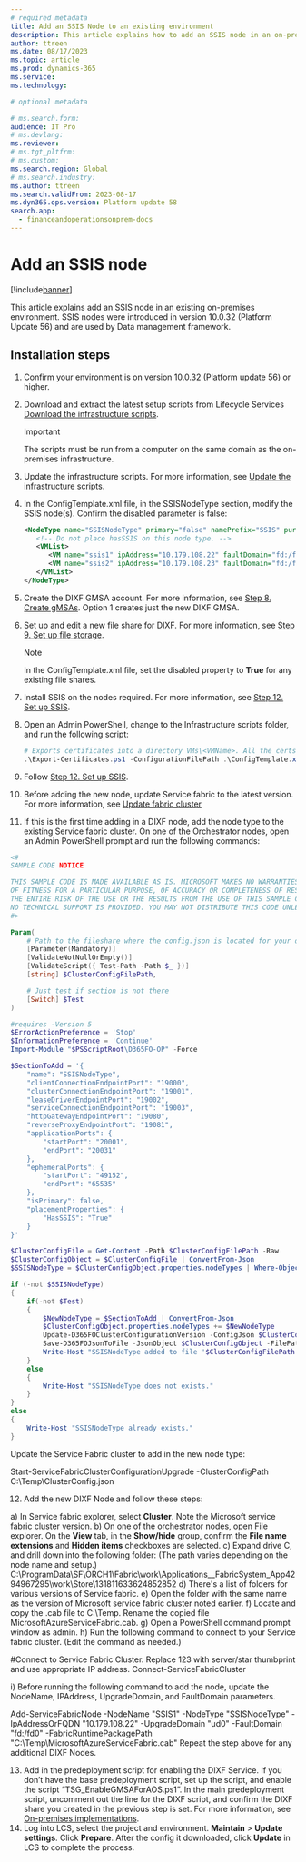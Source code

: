 ```yaml
---
# required metadata
title: Add an SSIS Node to an existing environment
description: This article explains how to add an SSIS node in an on-premises environment.
author: ttreen
ms.date: 08/17/2023
ms.topic: article
ms.prod: dynamics-365 
ms.service:
ms.technology: 

# optional metadata

# ms.search.form:
audience: IT Pro
# ms.devlang: 
ms.reviewer: 
# ms.tgt_pltfrm: 
# ms.custom: 
ms.search.region: Global
# ms.search.industry:
ms.author: ttreen
ms.search.validFrom: 2023-08-17
ms.dyn365.ops.version: Platform update 58
search.app:
  - financeandoperationsonprem-docs
---
```


# Add an SSIS node

[!include[banner](../includes/banner.md)]

This article explains add an SSIS node in an existing on-premises environment. SSIS nodes were introduced in version 10.0.32 (Platform Update 56) and are used by Data management framework.

## Installation steps
1. Confirm your environment is on version 10.0.32 (Platform update 56) or higher.
2. Download and extract the latest setup scripts from Lifecycle Services [Download the infrastructure scripts](./obtain-infrascripts-onprem.md#download-the-infrastructure-scripts).
   > [!IMPORTANT]
   > The scripts must be run from a computer on the same domain as the on-premises infrastructure.
3. Update the infrastructure scripts. For more information, see [Update the infrastructure scripts](./obtain-infrascripts-onprem.md#update-the-infrastructure-scripts).
4. In the ConfigTemplate.xml file, in the SSISNodeType section, modify the SSIS node(s). Confirm the disabled parameter is false:
   ```XML
   <NodeType name="SSISNodeType" primary="false" namePrefix="SSIS" purpose="SSIS" disabled="false">
      <!-- Do not place hasSSIS on this node type. -->
      <VMList>
         <VM name="ssis1" ipAddress="10.179.108.22" faultDomain="fd:/fd0" updateDomain="ud0" />
         <VM name="ssis2" ipAddress="10.179.108.23" faultDomain="fd:/fd1" updateDomain="ud1" />
      </VMList>
   </NodeType>
   ```
5. Create the DIXF GMSA account. For more information, see [Step 8. Create gMSAs](./setup-deploy-on-premises-latest.md#setupgMSA). Option 1 creates just the new DIXF GMSA.
6. Set up and edit a new file share for DIXF. For more information, see [Step 9. Set up file storage](./setup-deploy-on-premises-latest.md#setupfile).
   > [!NOTE]
   > In the ConfigTemplate.xml file, set the disabled property to **True** for any existing file shares.  

7. Install SSIS on the nodes required. For more information, see [Step 12. Set up SSIS](./setup-deploy-on-premises-latest.md#setupssis).
8. Open an Admin PowerShell, change to the Infrastructure scripts folder, and run the following script:
   ```PowerShell
   # Exports certificates into a directory VMs\<VMName>. All the certs will be written to the infrastructure\Certs folder.
   .\Export-Certificates.ps1 -ConfigurationFilePath .\ConfigTemplate.xml
   ```
9. Follow [Step 12. Set up SSIS](./setup-deploy-on-premises-latest.md#setupvms).
10. Before adding the new node, update Service fabric to the latest version. For more information, see [Update fabric cluster](./azure/service-fabric/service-fabric-cluster-upgrade-windows-server.md)
11. If this is the first time adding in a DIXF node, add the node type to the existing Service fabric cluster. On one of the Orchestrator nodes, open an Admin PowerShell prompt and run the following commands:
```PowerShell
<#
SAMPLE CODE NOTICE

THIS SAMPLE CODE IS MADE AVAILABLE AS IS. MICROSOFT MAKES NO WARRANTIES, WHETHER EXPRESS OR IMPLIED,
OF FITNESS FOR A PARTICULAR PURPOSE, OF ACCURACY OR COMPLETENESS OF RESPONSES, OF RESULTS, OR CONDITIONS OF MERCHANTABILITY.
THE ENTIRE RISK OF THE USE OR THE RESULTS FROM THE USE OF THIS SAMPLE CODE REMAINS WITH THE USER.
NO TECHNICAL SUPPORT IS PROVIDED. YOU MAY NOT DISTRIBUTE THIS CODE UNLESS YOU HAVE A LICENSE AGREEMENT WITH MICROSOFT THAT ALLOWS YOU TO DO SO.
#>

Param(
    # Path to the fileshare where the config.json is located for your deployment
    [Parameter(Mandatory)]
    [ValidateNotNullOrEmpty()]
    [ValidateScript({ Test-Path -Path $_ })]
    [string] $ClusterConfigFilePath,

    # Just test if section is not there
    [Switch] $Test
)

#requires -Version 5
$ErrorActionPreference = 'Stop'
$InformationPreference = 'Continue'
Import-Module "$PSScriptRoot\D365FO-OP" -Force

$SectionToAdd = '{
    "name": "SSISNodeType",
    "clientConnectionEndpointPort": "19000",
    "clusterConnectionEndpointPort": "19001",
    "leaseDriverEndpointPort": "19002",
    "serviceConnectionEndpointPort": "19003",
    "httpGatewayEndpointPort": "19080",
    "reverseProxyEndpointPort": "19081",
    "applicationPorts": {
        "startPort": "20001",
        "endPort": "20031"
    },
    "ephemeralPorts": {
        "startPort": "49152",
        "endPort": "65535"
    },
    "isPrimary": false,
    "placementProperties": {
        "HasSSIS": "True"
    }
}'

$ClusterConfigFile = Get-Content -Path $ClusterConfigFilePath -Raw
$ClusterConfigObject = $ClusterConfigFile | ConvertFrom-Json
$SSISNodeType = $ClusterConfigObject.properties.nodeTypes | Where-Object { $_.name -eq "SSISNodeType" }

if (-not $SSISNodeType) 
{
    if(-not $Test)
    {
        $NewNodeType = $SectionToAdd | ConvertFrom-Json
        $ClusterConfigObject.properties.nodeTypes += $NewNodeType
        Update-D365FOClusterConfigurationVersion -ConfigJson $ClusterConfigObject -Minor
        Save-D365FOJsonToFile -JsonObject $ClusterConfigObject -FilePath $ClusterConfigFilePath
        Write-Host "SSISNodeType added to file '$ClusterConfigFilePath'"
    }
    else
    {
        Write-Host "SSISNodeType does not exists."
    }
} 
else 
{
    Write-Host "SSISNodeType already exists."
}


```
Update the Service Fabric cluster to add in the new node type:

Start-ServiceFabricClusterConfigurationUpgrade -ClusterConfigPath C:\Temp\ClusterConfig.json


12.	Add the new DIXF Node and follow these steps:

a)	In Service fabric explorer, select **Cluster**. Note the Microsoft service fabric cluster version.
b)	On one of the orchestrator nodes, open File explorer. On the **View** tab, in the **Show/hide** group, confirm the **File name extensions** and **Hidden items** checkboxes are selected.
c)	Expand drive C, and drill down into the following folder: (The path varies depending on the node name and setup.)
C:\ProgramData\SF\ORCH1\Fabric\work\Applications\__FabricSystem\_App4294967295\work\Store\131811633624852852
d)	There's a list of folders for various versions of Service fabric.
e)	Open the folder with the same name as the version of Microsoft service fabric cluster noted earlier.
f)	Locate and copy the .cab file to C:\Temp. Rename the copied file MicrosoftAzureServiceFabric.cab.
g)	Open a PowerShell command prompt window as admin.
h)	Run the following command to connect to your Service fabric cluster. (Edit the command as needed.)

#Connect to Service Fabric Cluster. Replace 123 with server/star thumbprint and use appropriate IP address.
Connect-ServiceFabricCluster 

i)	Before running the following command to add the node, update the NodeName, IPAddress, UpgradeDomain, and FaultDomain parameters. 

Add-ServiceFabricNode -NodeName "SSIS1" -NodeType "SSISNodeType" -IpAddressOrFQDN "10.179.108.22" -UpgradeDomain "ud0" -FaultDomain "fd:/fd0" -FabricRuntimePackagePath "C:\Temp\MicrosoftAzureServiceFabric.cab"
Repeat the step above for any additional DIXF Nodes.

13.	Add in the predeployment script for enabling the DIXF Service. If you don’t have the base predeployment script, set up the script, and enable the script “TSG_EnableGMSAForAOS.ps1”. In the main predeployment script, uncomment out the line for the DIXF script, and confirm the DIXF share you created in the previous step is set.
  For more information, see [On-premises implementations](./deployment/onprem-tsg-implementations.md). 
14.	Log into LCS, select the project and environment. **Maintain** > **Update settings**. Click **Prepare**. After the config it downloaded, click **Update** in LCS to complete the process. 


